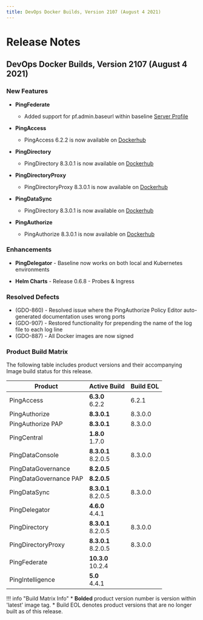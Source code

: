 ```yaml
---
title: DevOps Docker Builds, Version 2107 (August 4 2021)
---
```

# Release Notes

## DevOps Docker Builds, Version 2107 (August 4 2021)

### New Features

- **PingFederate**
    - Added support for pf.admin.baseurl within baseline [Server Profile](https://github.com/pingidentity/pingidentity-server-profiles/tree/master/baseline)

- **PingAccess**
    - PingAccess 6.2.2 is now available on [Dockerhub](https://hub.docker.com/r/pingidentity/pingaccess)

- **PingDirectory**
    - PingDirectory 8.3.0.1 is now available on [Dockerhub](https://hub.docker.com/r/pingidentity/pingdirectory)

- **PingDirectoryProxy**
    - PingDirectoryProxy 8.3.0.1 is now available on [Dockerhub](https://hub.docker.com/r/pingidentity/pingdirectoryproxy)

- **PingDataSync**
    - PingDirectory 8.3.0.1 is now available on [Dockerhub](https://hub.docker.com/r/pingidentity/pingdatasync)

- **PingAuthorize**
    - PingAuthorize 8.3.0.1 is now available on [Dockerhub](https://hub.docker.com/r/pingidentity/pingauthorize)

### Enhancements

- **PingDelegator**
      - Baseline now works on both local and Kubernetes environments

- **Helm Charts**
      - Release 0.6.8 - Probes & Ingress

### Resolved Defects

- (GDO-860) - Resolved issue where the PingAuthorize Policy Editor  auto-generated documentation uses wrong ports
- (GDO-907) - Restored functionality for prepending the name of the log file to each log line
- (GDO-887) - All Docker images are now signed

### Product Build Matrix

The following table includes product versions and their accompanying Image build status for this release.

| Product | Active Build | Build EOL |
|------|------|------|
| PingAccess | <b>6.3.0</b><br/>6.2.2 | 6.2.1 |
| PingAuthorize | <b>8.3.0.1</b> | 8.3.0.0 |
| PingAuthorize PAP | <b>8.3.0.1</b> | 8.3.0.0 |
| PingCentral | <b>1.8.0</b><br/>1.7.0 |  |
| PingDataConsole | <b>8.3.0.1</b><br/>8.2.0.5 | 8.3.0.0 |
| PingDataGovernance | <b>8.2.0.5</b> |  |
| PingDataGovernance PAP | <b>8.2.0.5</b> |  |
| PingDataSync | <b>8.3.0.1</b><br/>8.2.0.5 | 8.3.0.0 |
| PingDelegator | <b>4.6.0</b><br/>4.4.1 |   |
| PingDirectory |  <b>8.3.0.1</b><br/>8.2.0.5 | 8.3.0.0 |
| PingDirectoryProxy |  <b>8.3.0.1</b><br/>8.2.0.5 | 8.3.0.0 |
| PingFederate | <b>10.3.0</b><br/>10.2.4  |  |
| PingIntelligence | <b>5.0</b><br/>4.4.1 |  |

!!! info "Build Matrix Info"
    * <b>Bolded</b> product version number is version within 'latest' image tag.
    * Build EOL denotes product versions that are no longer built as of this release.
